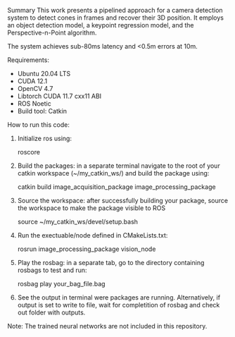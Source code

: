 
Summary
This work presents a pipelined approach for a camera detection system to detect cones in frames
and recover their 3D position. It employs an object detection model, a keypoint regression model,
and the Perspective-n-Point algorithm. 

The system achieves sub-80ms latency and <0.5m errors at 10m.

Requirements:
- Ubuntu 20.04 LTS
- CUDA 12.1
- OpenCV 4.7
- Libtorch CUDA 11.7 cxx11 ABI
- ROS Noetic
- Build tool: Catkin

How to run this code:
1. Initialize ros using:

	roscore

2. Build the packages: in a separate terminal navigate to the root of your catkin workspace (~/my_catkin_ws/) and build the package using:

	catkin build image_acquisition_package image_processing_package

3. Source the workspace: after successfully building your package, source the workspace to make the package visible to ROS

	source ~/my_catkin_ws/devel/setup.bash

4. Run the exectuable/node defined in CMakeLists.txt:

	rosrun image_processing_package vision_node

5. Play the rosbag: in a separate tab, go to the directory containing rosbags to test and run:

	rosbag play your_bag_file.bag

6. See the output in terminal were packages are running. Alternatively, if output is set to write to file, wait for completition of rosbag and check out folder with outputs.


Note: The trained neural networks are not included in this repository.
